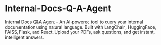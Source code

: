 # Internal-Docs-Q-A-Agent
Internal Docs Q&amp;A Agent – An AI-powered tool to query your internal documentation using natural language. Built with LangChain, HuggingFace, FAISS, Flask, and React. Upload your PDFs, ask questions, and get instant, intelligent answers.
